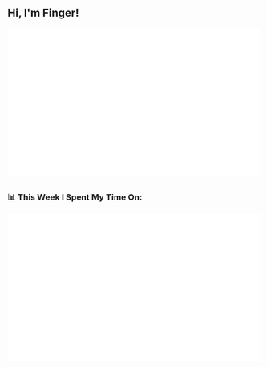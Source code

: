 <h2> Hi, I'm Finger!</h2>

<img align="right" src="https://raw.githubusercontent.com/spianmo/github-stats/master/generated/overview.svg#gh-light-mode-only">

<!-- <img align="right" height="160em" src="https://github-readme-stats-eight-theta.vercel.app/api/top-langs/?username=spianmo&layout=compact&langs_count=8&theme=algolia"/>	 -->
	
```go
package main

type Me struct {
	Name   string
	Job    string
	Code   string
	Skills string
}

func main() {
	me := &Me{
		Name:   "Finger",
		Job:    "Client-side Engineer",
		Code:   "Java, Kotlin, C#, Rust and C++ and Others",
		Skills: "Android, Security, Cross-platform client, NLP, CV, ASR ^o^",
	}
	_ = me
}
```


<h3>📊 This Week I Spent My Time On:</h3>
<img align='right' src="https://raw.githubusercontent.com/spianmo/github-stats/master/generated/languages.svg#gh-light-mode-only">

<!--START_SECTION:waka-->

```txt
Kotlin                 6 hrs 31 mins   █████████▓░░░░░░░░░░░░░░░   38.19 %
TypeScript             5 hrs 42 mins   ████████▒░░░░░░░░░░░░░░░░   33.39 %
Java                   1 hr 17 mins    ██░░░░░░░░░░░░░░░░░░░░░░░   07.53 %
Python                 1 hr 2 mins     █▓░░░░░░░░░░░░░░░░░░░░░░░   06.10 %
XML                    44 mins         █░░░░░░░░░░░░░░░░░░░░░░░░   04.31 %
```

<!--END_SECTION:waka-->
